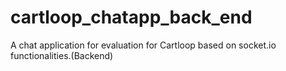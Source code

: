 # cartloop_chatapp_back_end
A chat application for evaluation for Cartloop based on socket.io functionalities.(Backend)
